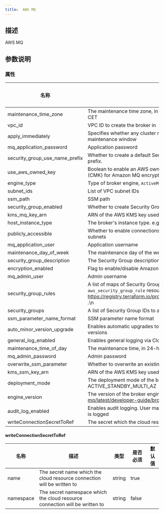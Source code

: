 ```yaml
---
title:  AWS MQ
---
```


## 描述

AWS MQ

## 参数说明


### 属性

 名称 | 描述 | 类型 | 是否必须 | 默认值 
 ------------ | ------------- | ------------- | ------------- | ------------- 
 maintenance_time_zone | The maintenance time zone, in either the Country/City format, or the UTC offset format. e.g. CET | string | false |  
 vpc_id | VPC ID to create the broker in | string | true |  
 apply_immediately | Specifies whether any cluster modifications are applied immediately, or during the next maintenance window | bool | false |  
 mq_application_password | Application password | string | false |  
 security_group_use_name_prefix | Whether to create a default Security Group with unique name beginning with the normalized prefix. | bool | false |  
 use_aws_owned_key | Boolean to enable an AWS owned Key Management Service (KMS) Customer Master Key (CMK) for Amazon MQ encryption that is not in your account | bool | false |  
 engine_type | Type of broker engine, `ActiveMQ` or `RabbitMQ` | string | false |  
 subnet_ids | List of VPC subnet IDs | list(string) | true |  
 ssm_path | SSM path | string | false |  
 security_group_enabled | Whether to create Security Group. | bool | false |  
 kms_mq_key_arn | ARN of the AWS KMS key used for Amazon MQ encryption | string | false |  
 host_instance_type | The broker's instance type. e.g. mq.t2.micro or mq.m4.large | string | false |  
 publicly_accessible | Whether to enable connections from applications outside of the VPC that hosts the broker's subnets | bool | false |  
 mq_application_user | Application username | string | false |  
 maintenance_day_of_week | The maintenance day of the week. e.g. MONDAY, TUESDAY, or WEDNESDAY | string | false |  
 security_group_description | The Security Group description. | string | false |  
 encryption_enabled | Flag to enable/disable Amazon MQ encryption at rest | bool | false |  
 mq_admin_user | Admin username | string | false |  
 security_group_rules | A list of maps of Security Group rules. \nThe values of map is fully complated with `aws_security_group_rule` resource. \nTo get more info see https://registry.terraform.io/providers/hashicorp/aws/latest/docs/resources/security_group_rule .\n | list(any) | false |  
 security_groups | A list of Security Group IDs to associate with AmazonMQ. | list(string) | false |  
 ssm_parameter_name_format | SSM parameter name format | string | false |  
 auto_minor_version_upgrade | Enables automatic upgrades to new minor versions for brokers, as Apache releases the versions | bool | false |  
 general_log_enabled | Enables general logging via CloudWatch | bool | false |  
 maintenance_time_of_day | The maintenance time, in 24-hour format. e.g. 02:00 | string | false |  
 mq_admin_password | Admin password | string | false |  
 overwrite_ssm_parameter | Whether to overwrite an existing SSM parameter | bool | false |  
 kms_ssm_key_arn | ARN of the AWS KMS key used for SSM encryption | string | false |  
 deployment_mode | The deployment mode of the broker. Supported: SINGLE_INSTANCE and ACTIVE_STANDBY_MULTI_AZ | string | false |  
 engine_version | The version of the broker engine. See https://docs.aws.amazon.com/amazon-mq/latest/developer-guide/broker-engine.html for more details | string | false |  
 audit_log_enabled | Enables audit logging. User management action made using JMX or the ActiveMQ Web Console is logged | bool | false |  
 writeConnectionSecretToRef | The secret which the cloud resource connection will be written to | [writeConnectionSecretToRef](#writeConnectionSecretToRef) | false |  


#### writeConnectionSecretToRef

 名称 | 描述 | 类型 | 是否必须 | 默认值 
 ------------ | ------------- | ------------- | ------------- | ------------- 
 name | The secret name which the cloud resource connection will be written to | string | true |  
 namespace | The secret namespace which the cloud resource connection will be written to | string | false |  
